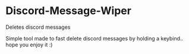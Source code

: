 # Discord-Message-Wiper
Deletes discord messages

Simple tool made to fast delete discord messages by holding a keybind..
hope you enjoy it :)
